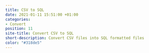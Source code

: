 ```yaml
---
title: CSV to SQL
date: 2021-01-11 15:51:00 +01:00
categories:
- Convert
position: 11
site-title: Convert CSV to SQL
short-description: Convert CSV files into SQL formatted files
color: "#318de5"
---
```


